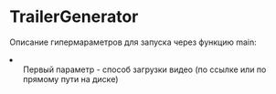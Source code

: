 # TrailerGenerator
Описание гипермараметров для запуска через функцию main:
<li>
<ul> Первый параметр - способ загрузки видео (по ссылке или по прямому пути на диске) </ul>
</li>
